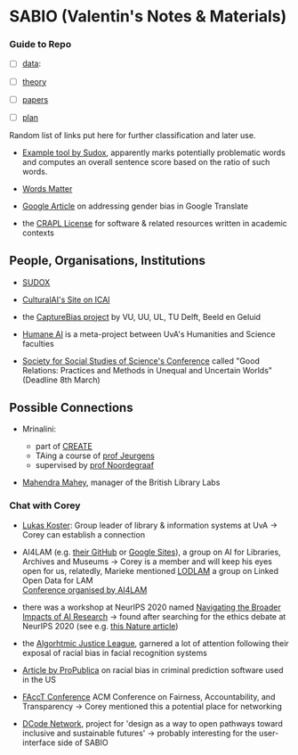 # SABIO (Valentin's Notes & Materials)

### Guide to Repo

 - [ ] [data](/data): 
 - [ ] [theory](/theory)
 - [ ] [papers](/papers.md)
 - [ ] [plan](/plan.md)






Random list of links put here for further classification and later use.

- [Example tool by Sudox](https://share.sudox.nl/words-matter/), apparently marks potentially problematic words and computes an overall sentence score based on the ratio of such words.  

- [Words Matter](https://www.materialculture.nl/en/publications/words-matter)

- [Google Article](https://ai.googleblog.com/2020/04/a-scalable-approach-to-reducing-gender.html) on addressing gender bias in Google Translate

- the [CRAPL License](http://matt.might.net/articles/crapl/) for software & related resources written in academic contexts




## People, Organisations, Institutions


- [SUDOX](https://www.sudox.nl/)

- [CulturalAI's Site on ICAI](https://icai.ai/cultural-ai-lab/)

- the [CaptureBias project](https://capturebias.wordpress.com/) by VU, UU, UL, TU Delft, Beeld en Geluid

- [Humane AI](https://humane-ai.nl/) is a meta-project between UvA's Humanities and Science faculties

- [Society for Social Studies of Science's Conference](https://www.4sonline.org/meeting/call-for-submissions) called "Good Relations: Practices and Methods in Unequal and Uncertain Worlds" (Deadline 8th March)


## Possible Connections


- Mrinalini:
  - part of [CREATE](https://www.create.humanities.uva.nl/)
  - TAing a course of [prof Jeurgens](https://www.uva.nl/profiel/j/e/k.j.p.f.m.jeurgens/k.j.p.f.m.jeurgens.html)
  - supervised by [prof Noordegraaf](https://ahm.uva.nl/profile/n/o/j.j.noordegraaf/j.j.noordegraaf.html)

- [Mahendra Mahey](https://www.bl.uk/people/experts/mahendra-mahey), manager of the British Library Labs



### Chat with Corey

 - [Lukas Koster](https://www.uva.nl/profiel/k/o/l.koster/l.koster.html): Group leader of library & information systems at UvA -> Corey can establish a connection
 
 - AI4LAM (e.g. [their GitHub](https://github.com/AI4LAM) or [Google Sites](https://sites.google.com/view/ai4lam/working-groups?authuser=0)), a group on AI for Libraries, Archives and Museums -> Corey is a member and will keep his eyes open for us, relatedly, Marieke mentioned [LODLAM](https://lod-lam.net/) a group on Linked Open Data for LAM
 <br> [Conference organised by AI4LAM](https://library.stanford.edu/projects/fantastic-futures)
 
 - there was a workshop at NeurIPS 2020 named [Navigating the Broader Impacts of AI Research](https://nbiair.com/) -> found after searching for the ethics debate at NeurIPS 2020 (see e.g. [this Nature article](https://www.nature.com/articles/d41586-020-00160-y))
 
 - the [Algorhtmic Justice League](https://www.ajl.org/), garnered a lot of attention following their exposal of racial bias in facial recognition systems

 - [Article by ProPublica](https://www.propublica.org/article/machine-bias-risk-assessments-in-criminal-sentencing) on racial bias in criminal prediction software 
used in the US

 - [FAccT Conference](https://facctconference.org/) ACM Conference on Fairness, Accountability, and Transparency -> Corey mentioned this a potential place for networking

 - [DCode Network](https://www.dcode-network.eu/), project for 'design as a way to open pathways toward inclusive and sustainable futures' -> probably interesting for the user-interface side of SABIO 

